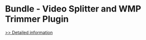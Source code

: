 # Bundle - Video Splitter and WMP Trimmer Plugin
[>> Detailed information](https://secure.shareit.com/shareit/product.html?productid=300489510&affiliateid=200057808)